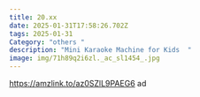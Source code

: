 ```yaml
---
title: 20.xx
date: 2025-01-31T17:58:26.702Z
tags: 2025-01-31
Category: "others "
description: "Mini Karaoke Machine for Kids  "
image: img/71h89q2i6zl._ac_sl1454_.jpg
---
```

https://amzlink.to/az0SZlL9PAEG6   ad